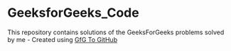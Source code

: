 # GeeksforGeeks_Code
This repository contains solutions of the GeeksForGeeks problems solved by me - Created using [GfG To GitHub](https://github.com/AtharvaNanavate/GfG-To-GitHub)
